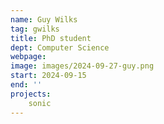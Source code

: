 ```yaml
---
name: Guy Wilks
tag: gwilks
title: PhD student
dept: Computer Science
webpage:
image: images/2024-09-27-guy.png
start: 2024-09-15
end: ''
projects:
    sonic
---
```

